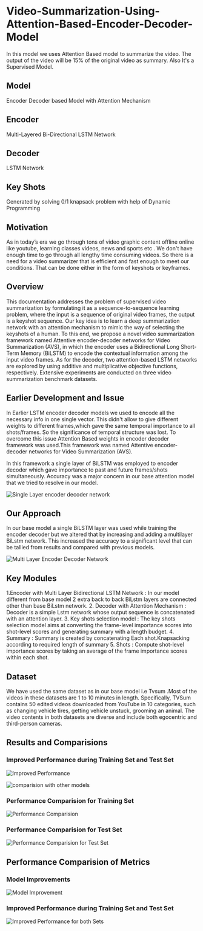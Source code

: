 # Video-Summarization-Using-Attention-Based-Encoder-Decoder-Model
In this model we uses Attention Based model to summarize the video. The output of the video will be 15% of the original video as summary. Also It's a Supervised Model.

## Model
Encoder Decoder based Model with Attention Mechanism

## Encoder 
Multi-Layered Bi-Directional LSTM Network

## Decoder
LSTM Network

## Key Shots
Generated by solving 0/1 knapsack problem with help of Dynamic Programming

## Motivation
As in today’s era we go through tons of video graphic content offline online like youtube, learning classes videos, news and sports etc . We don't have enough time to go through all lengthy time consuming videos. So there is a need for a video summarizer that is efficient and fast enough to meet our conditions. That can be done either in the form of keyshots or keyframes.

## Overview
This documentation addresses the problem of supervised video summarization by formulating it as a sequence-to-sequence learning problem, where the input is a sequence of original video frames, the output is a keyshot sequence. Our key idea is to learn a deep summarization network with an attention mechanism to mimic the way of selecting the keyshots of a human. To this end, we propose a novel video summarization framework named Attentive encoder-decoder networks for Video Summarization (AVS), in which the encoder uses a Bidirectional Long Short-Term Memory (BiLSTM) to encode the contextual information among the input video frames. As for the decoder, two attention-based LSTM networks are explored by using additive and multiplicative objective functions, respectively. Extensive experiments are conducted on three video summarization benchmark datasets.

## Earlier Development and Issue
In Earlier LSTM encoder decoder models we used to encode all the necessary info in one single vector. This didn't allow to give different weights to different frames,which gave the same temporal importance to all shots/frames. So the significance of temporal structure was lost. 
To overcome this issue Attention Based weights in encoder decoder framework was used.This framework was named Attentive encoder-decoder networks for Video Summarization (AVS).

In this framework a single layer of BiLSTM was employed to encoder decoder which gave importance to past and future frames/shots simultaneously. Accuracy was a major concern in our base attention model that we tried to resolve in our model.

![Single Layer encoder decoder network](https://user-images.githubusercontent.com/40494282/152011785-f67e1497-ea5d-4941-816c-c3ba4059f7f5.JPG)


## Our Approach
In our base model a single BiLSTM layer was used while training the encoder decoder but we altered that by increasing and  adding a multilayer BiLstm network. This increased the accuracy to a significant level that can be tallied from results and compared with previous models.

![Multi Layer Encoder Decoder Network](https://user-images.githubusercontent.com/40494282/152011875-fc399733-9ecd-4d8d-849c-3716cc5c083c.JPG)

## Key Modules
1.Encoder with Multi Layer Bidirectional LSTM Network : In our model different from base model 2 extra back to back BiLstm layers are connected other than base BiLstm network.
2. Decoder with Attention Mechanism : Decoder is a simple Lstm network whose output sequence is concatenated with an attention layer.
3. Key shots selection model : The key shots selection model aims at converting the frame-level importance scores into shot-level scores and generating summary with a length budget.
4. Summary : Summary is created by concatenating Each shot.Knapsacking according to required length of summary
5. Shots : Compute shot-level importance scores by taking an average of the frame importance scores within each shot.

## Dataset
We have used the same dataset as in our base model i.e Tvsum .Most of the videos in these datasets are 1 to 10 minutes in length. Specifically, TVSum contains 50 edited videos downloaded from YouTube in 10 categories, such as changing vehicle tires, getting vehicle unstuck, grooming an animal. The video  contents in both datasets are diverse and include both egocentric and third-person cameras.

## Results and Comparisions

### Improved Performance during Training Set and Test Set
![Improved Performance](https://user-images.githubusercontent.com/40494282/152011973-59e5e504-24e7-441b-a00c-292b128d0396.JPG)

![comparision with other models](https://user-images.githubusercontent.com/40494282/152012022-e04c8884-024b-425f-8b45-477b7a1a8747.JPG)

### Performance Comparision for Training Set
![Performance Comparision](https://user-images.githubusercontent.com/40494282/152012103-afb9beac-3466-4800-9fff-e1780c55cece.JPG)

### Performance Comparision for Test Set
![Performance Comparision for Test Set](https://user-images.githubusercontent.com/40494282/152012126-7557fabc-2166-472b-a4e4-5c20786ddb38.JPG)

## Performance Comparision of Metrics

### Model Improvements
![Model Improvement](https://user-images.githubusercontent.com/40494282/152012167-9b6a2f38-6a1d-4daf-8f49-5bf7680d18cb.JPG)

### Improved Performance during Training Set and Test Set
![Improved Performance for both Sets](https://user-images.githubusercontent.com/40494282/152012211-ffc5c391-d3fa-4fd5-931a-e8bce9435b88.JPG)


